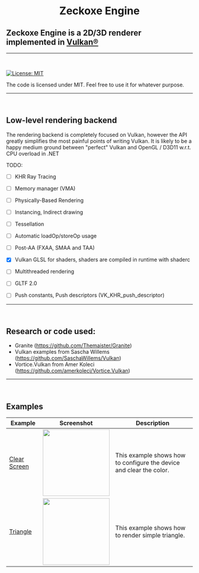 
<h1 align="center">
   Zeckoxe Engine
  <br>
  
  ##               Zeckoxe Engine is a 2D/3D renderer implemented in [Vulkan®](https://www.khronos.org/vulkan/)
  
</h1>

<hr>


<br>

[![License: MIT](https://img.shields.io/badge/License-MIT-yellow.svg)](https://github.com/Zeckoxe/Zeckoxe-Engine/blob/master/LICENSE)

The code is licensed under MIT. Feel free to use it for whatever purpose.

<hr>
<br>



## Low-level rendering backend

The rendering backend is completely focused on Vulkan, however the API greatly simplifies the most painful points of writing Vulkan. It is likely to be a happy medium ground between "perfect" Vulkan and OpenGL / D3D11 w.r.t. CPU overload in .NET

TODO:

- [ ] KHR Ray Tracing
- [ ] Memory manager (VMA)
- [ ] Physically-Based Rendering
- [ ] Instancing, Indirect drawing
- [ ] Tessellation 
- [ ] Automatic loadOp/storeOp usage
- [ ] Post-AA (FXAA, SMAA and TAA)
- [x] Vulkan GLSL for shaders, shaders are compiled in runtime with shaderc
- [ ] Multithreaded rendering
- [ ] GLTF 2.0
- [ ] Push constants, Push descriptors (VK_KHR_push_descriptor)


<hr>
<br>

## Research or code used:
- Granite (<https://github.com/Themaister/Granite>)
- Vulkan examples from Sascha Willems (<https://github.com/SaschaWillems/Vulkan>)
- Vortice.Vulkan from Amer Koleci (<https://github.com/amerkoleci/Vortice.Vulkan>)

<hr>
<br>

## Examples

| Example   | Screenshot  | Description          |
|---------------|-------------|----------------------|
| [Clear Screen](https://github.com/Zeckoxe/Zeckoxe-Engine/tree/master/Src/01-ClearScreen) | <img src="https://github.com/Zeckoxe/Zeckoxe-Engine/blob/master/Screenshots/01.PNG" width=180> | This example shows how to configure the device and clear the color. |
| [Triangle](https://github.com/Zeckoxe/Zeckoxe-Engine/tree/master/Src/01-ClearScreen) |  <img src="https://github.com/Zeckoxe/Zeckoxe-Engine/blob/master/Screenshots/02.PNG" width=180> | This example shows how to render simple triangle.  |






